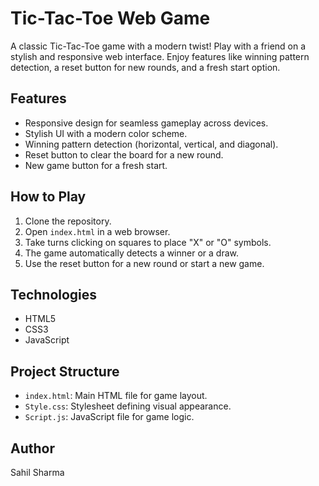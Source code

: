 # Tic-Tac-Toe Web Game

A classic Tic-Tac-Toe game with a modern twist! Play with a friend on a stylish and responsive web interface. Enjoy features like winning pattern detection, a reset button for new rounds, and a fresh start option.

## Features
- Responsive design for seamless gameplay across devices.
- Stylish UI with a modern color scheme.
- Winning pattern detection (horizontal, vertical, and diagonal).
- Reset button to clear the board for a new round.
- New game button for a fresh start.

## How to Play
1. Clone the repository.
2. Open `index.html` in a web browser.
3. Take turns clicking on squares to place "X" or "O" symbols.
4. The game automatically detects a winner or a draw.
5. Use the reset button for a new round or start a new game.

## Technologies
- HTML5
- CSS3
- JavaScript

## Project Structure
- `index.html`: Main HTML file for game layout.
- `Style.css`: Stylesheet defining visual appearance.
- `Script.js`: JavaScript file for game logic.

## Author
Sahil Sharma

